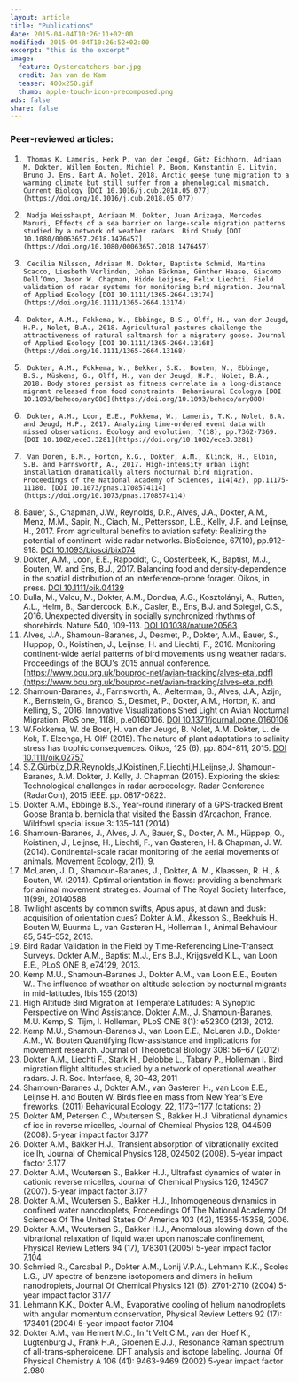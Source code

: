 ```yaml
---
layout: article 
title: "Publications" 
date: 2015-04-04T10:26:11+02:00 
modified: 2015-04-04T10:26:52+02:00 
excerpt: "this is the excerpt" 
image: 
  feature: Oystercatchers-bar.jpg
  credit: Jan van de Kam
  teaser: 400x250.gif 
  thumb: apple-touch-icon-precomposed.png 
ads: false 
share: false
---
```


### Peer-reviewed articles:


1.      Thomas K. Lameris, Henk P. van der Jeugd, Götz Eichhorn, Adriaan M. Dokter, Willem Bouten, Michiel P. Boom, Konstantin E. Litvin, Bruno J. Ens, Bart A. Nolet, 2018. Arctic geese tune migration to a warming climate but still suffer from a phenological mismatch, Current Biology [DOI 10.1016/j.cub.2018.05.077](https://doi.org/10.1016/j.cub.2018.05.077)
1.      Nadja Weisshaupt, Adriaan M. Dokter, Juan Arizaga, Mercedes Maruri, Effects of a sea barrier on large-scale migration patterns studied by a network of weather radars. Bird Study [DOI 10.1080/00063657.2018.1476457](https://doi.org/10.1080/00063657.2018.1476457)
1.      Cecilia Nilsson, Adriaan M. Dokter, Baptiste Schmid, Martina Scacco, Liesbeth Verlinden, Johan Bäckman, Günther Haase, Giacomo Dell’Omo, Jason W. Chapman, Hidde Leijnse, Felix Liechti. Field validation of radar systems for monitoring bird migration. Journal of Applied Ecology [DOI 10.1111/1365-2664.13174](https://doi.org/10.1111/1365-2664.13174)
1.      Dokter, A.M., Fokkema, W., Ebbinge, B.S., Olff, H., van der Jeugd, H.P., Nolet, B.A., 2018. Agricultural pastures challenge the attractiveness of natural saltmarsh for a migratory goose. Journal of Applied Ecology [DOI 10.1111/1365-2664.13168](https://doi.org/10.1111/1365-2664.13168)
1.      Dokter, A.M., Fokkema, W., Bekker, S.K., Bouten, W., Ebbinge, B.S., Müskens, G., Olff, H., van der Jeugd, H.P., Nolet, B.A., 2018. Body stores persist as fitness correlate in a long-distance migrant released from food constraints. Behavioural Ecologya [DOI 10.1093/beheco/ary080](https://doi.org/10.1093/beheco/ary080)
1.      Dokter, A.M., Loon, E.E., Fokkema, W., Lameris, T.K., Nolet, B.A. and Jeugd, H.P., 2017. Analyzing time-ordered event data with missed observations. Ecology and evolution, 7(18), pp.7362-7369. [DOI 10.1002/ece3.3281](https://doi.org/10.1002/ece3.3281)
1.      Van Doren, B.M., Horton, K.G., Dokter, A.M., Klinck, H., Elbin, S.B. and Farnsworth, A., 2017. High-intensity urban light installation dramatically alters nocturnal bird migration. Proceedings of the National Academy of Sciences, 114(42), pp.11175-11180. [DOI 10.1073/pnas.1708574114](https://doi.org/10.1073/pnas.1708574114)
1. Bauer, S., Chapman, J.W., Reynolds, D.R., Alves, J.A., Dokter, A.M., Menz, M.M., Sapir, N., Ciach, M., Pettersson, L.B., Kelly, J.F. and Leijnse, H., 2017. From agricultural benefits to aviation safety: Realizing the potential of continent-wide radar networks. BioScience, 67(10), pp.912-918. [DOI 10.1093/biosci/bix074](https://doi.org/10.1093/biosci/bix074)
1.	Dokter, A.M., Loon, E.E., Rappoldt, C., Oosterbeek, K., Baptist, M.J., Bouten, W. and Ens, B.J., 2017. Balancing food and density‐dependence in the spatial distribution of an interference‐prone forager. Oikos, in press. [DOI 10.1111/oik.04139](http://dx.doi.org/10.1111/oik.04139)
1.	Bulla, M., Valcu, M., Dokter, A.M., Dondua, A.G., Kosztolányi, A., Rutten, A.L., Helm, B., Sandercock, B.K., Casler, B., Ens, B.J. and Spiegel, C.S., 2016. Unexpected diversity in socially synchronized rhythms of shorebirds. Nature 540, 109-113. [DOI 10.1038/nature20563](http://dx.doi.org/10.1038/nature20563)
1.	Alves, J.A., Shamoun-Baranes, J., Desmet, P., Dokter, A.M., Bauer, S., Huppop, O., Koistinen, J., Leijnse, H. and Liechti, F., 2016. Monitoring continent-wide aerial patterns of bird movements using weather radars. Proceedings of the BOU's 2015 annual conference. [https://www.bou.org.uk/bouproc-net/avian-tracking/alves-etal.pdf](https://www.bou.org.uk/bouproc-net/avian-tracking/alves-etal.pdf)
1.	Shamoun-Baranes, J., Farnsworth, A., Aelterman, B., Alves, J.A., Azijn, K., Bernstein, G., Branco, S., Desmet, P., Dokter, A.M., Horton, K. and Kelling, S., 2016. Innovative Visualizations Shed Light on Avian Nocturnal Migration. PloS one, 11(8), p.e0160106. [DOI 10.1371/journal.pone.0160106](http://dx.doi.org/10.1371/journal.pone.0160106)
1.	W.Fokkema, W. de Boer, H. van der Jeugd, B. Nolet, A.M. Dokter, L. de Kok, T. Elzenga, H. Olff (2015). The nature of plant adaptations to salinity stress has trophic consequences. Oikos, 125 (6), pp. 804-811, 2015. [DOI 10.1111/oik.02757](http://dx.doi.org/10.1111/oik.02757)
1.	S.Z.Gürbüz,D.R.Reynolds,J.Koistinen,F.Liechti,H.Leijnse,J. Shamoun-Baranes, A.M. Dokter, J. Kelly, J. Chapman (2015). Exploring the skies: Technological challenges in radar aeroecology. Radar Conference (RadarCon), 2015 IEEE. pp. 0817-0822.
8.	Dokter A.M., Ebbinge B.S., Year-round itinerary of a GPS-tracked Brent Goose Branta b. bernicla that visited the Bassin d’Arcachon, France. Wildfowl special issue 3: 135–141 (2014)
6.	Shamoun-Baranes, J., Alves, J. A., Bauer, S., Dokter, A. M., Hüppop, O., Koistinen, J., Leijnse, H., Liechti, F., van Gasteren, H. & Chapman, J. W. (2014). Continental-scale radar monitoring of the aerial movements of animals. Movement Ecology, 2(1), 9.
7.	McLaren, J. D., Shamoun-Baranes, J., Dokter, A. M., Klaassen, R. H., & Bouten, W. (2014). Optimal orientation in flows: providing a benchmark for animal movement strategies. Journal of The Royal Society Interface, 11(99), 20140588
3.	Twilight ascents by common swifts, Apus apus, at dawn and dusk: acquisition of orientation cues? Dokter A.M., Åkesson S., Beekhuis H., Bouten W, Buurma L., van Gasteren H., Holleman I., Animal Behaviour 85, 545–552, 2013.
5.	Bird Radar Validation in the Field by Time-Referencing Line-Transect Surveys.
Dokter A.M., Baptist M.J., Ens B.J., Krijgsveld K.L., van Loon E.E., PLoS ONE 8, e74129, 2013.
9.	Kemp M.U., Shamoun-Baranes J., Dokter A.M., van Loon E.E., Bouten W.. The influence of weather on altitude selection by nocturnal migrants in mid-latitudes, Ibis 155 (2013) 
4.	High Altitude Bird Migration at Temperate Latitudes: A Synoptic Perspective on Wind Assistance. Dokter A.M., J. Shamoun-Baranes, M.U. Kemp, S. Tijm, I. Holleman, PLoS ONE 8(1): e52300 (213), 2012.
10.	Kemp M.U., Shamoun-Baranes J., van Loon E.E., McLaren J.D., Dokter A.M., W. Bouten Quantifying flow-assistance and implications for movement research. Journal of Theoretical Biology 308: 56–67 (2012) 
1.	Dokter A.M., Liechti F., Stark H., Delobbe L., Tabary P., Holleman I. Bird migration flight altitudes studied by a network of operational weather radars. J. R. Soc. Interface, 8, 30–43, 2011
11.	Shamoun-Baranes J., Dokter A.M., van Gasteren H., van Loon E.E., Leijnse H. and Bouten W. Birds flee en mass from New Year’s Eve fireworks. (2011) Behavioural Ecology, 22, 1173–1177 (citations: 2)
12.	Dokter AM, Petersen C.,  Woutersen S., Bakker H.J. Vibrational dynamics of ice in reverse micelles, Journal of Chemical Physics 128, 044509 (2008). 5-year impact factor 3.177
13.	Dokter A.M., Bakker H.J., Transient absorption of vibrationally excited ice Ih, Journal of Chemical Physics 128, 024502 (2008). 5-year impact factor 3.177
14.	Dokter A.M., Woutersen S., Bakker H.J., Ultrafast dynamics of water in cationic reverse micelles, Journal of Chemical Physics 126, 124507 (2007). 5-year impact factor 3.177
2.	Dokter A.M., Woutersen S., Bakker H.J., Inhomogeneous dynamics in confined water nanodroplets, Proceedings Of The National Academy Of Sciences Of The United States Of America 103 (42), 15355-15358, 2006.
15.	Dokter A.M., Woutersen S., Bakker H.J., Anomalous slowing down of the vibrational relaxation of liquid water upon nanoscale confinement, Physical Review Letters 94 (17), 178301 (2005) 5-year impact factor 7.104
16.	Schmied R., Carcabal P., Dokter A.M., Lonij V.P.A., Lehmann K.K., Scoles L.G., UV spectra of benzene isotopomers and dimers in helium nanodroplets, Journal Of Chemical Physics 121 (6): 2701-2710 (2004) 5-year impact factor 3.177
17.	Lehmann K.K., Dokter A.M., Evaporative cooling of helium nanodroplets with angular momentum conservation, Physical Review Letters 92 (17): 173401 (2004) 5-year impact factor 7.104
18.	Dokter A.M., van Hemert M.C., In 't Velt C.M., van der Hoef K., Lugtenburg J., Frank H.A., Groenen E.J.J., Resonance Raman spectrum of all-trans-spheroidene. DFT analysis and isotope labeling. Journal Of Physical Chemistry A 106 (41): 9463-9469 (2002) 5-year impact factor 2.980
